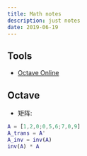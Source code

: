 ```yaml
---
title: Math notes
description: just notes
date: 2019-06-19
---
```


## Tools

* [Octave Online](https://octave-online.net)

## Octave

* 矩阵:

```matlab
A = [1,2,0;0,5,6;7,0,9]
A_trans = A'
A_inv = inv(A)
inv(A) * A
```
